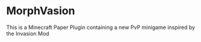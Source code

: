 # MorphVasion
This is a Minecraft Paper Plugin containing a new PvP minigame inspired by the Invasion Mod
